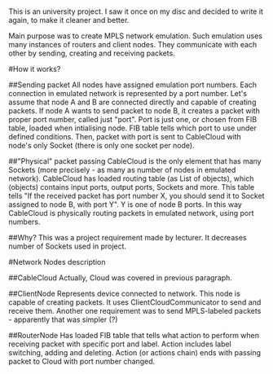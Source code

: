 #

This is an university project. I saw it once on my disc and decided to write it again, to make it cleaner and better.

Main purpose was to create MPLS network emulation. Such emulation uses many instances of routers and client nodes. They communicate with each other by sending, creating and receiving packets.

#How it works?

##Sending packet
All nodes have assigned emulation port numbers. Each connection in emulated network is represented by a port number. Let's assume that node A and B are connected directly and capable of creating packets. If node A wants to send packet to node B, it creates a packet with proper port number, called just "port". Port is just one, or chosen from FIB table, loaded when intialising node. FIB table tells which port to use under defined conditions. Then, packet with port is sent to CableCloud with node's only Socket (there is only one socket per node).

##"Physical" packet passing
CableCloud is the only element that has many Sockets (more precisely - as many as number of nodes in emulated network). CableCloud has  loaded routing table (as List of objects), which (objects) contains input ports, output ports, Sockets and more. This table tells "If the received packet has port number X, you should send it to Socket assigned to node B, with port Y". Y is one of node B ports. In this way CableCloud is physically routing packets in emulated network, using port numbers.

##Why?
This was a project requirement made by lecturer. It decreases number of Sockets used in project.

#Network Nodes description

##CableCloud
Actually, Cloud was covered in previous paragraph. 

##ClientNode
Represents device connected to network. This node is capable of creating packets. It uses ClientCloudCommunicator to send and receive them. Another one requirement was to send MPLS-labeled packets - apparently that was simpler (?)

##RouterNode
Has loaded FIB table that tells what action to perform when receiving packet with specific port and label. Action includes label switching, adding and deleting. Action (or actions chain) ends with passing packet to Cloud with port number changed.

